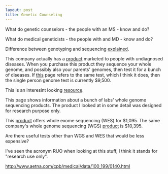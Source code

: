 ```yaml
---
layout: post
title: Genetic Counseling 
---
```


What do genetic counselors - the people with an MS - know and do?

What do medical geneticists - the people with and MD - know and do?

Difference between genotyping and sequencing [explained](https://customercare.23andme.com/hc/en-us/articles/202904600-What-is-the-difference-between-genotyping-and-sequencing-).

This company actually has a [product](https://www.illumina.com/content/dam/illumina-marketing/documents/clinical/datasheet-trugenome-undiagnosed-disease.pdf) marketed to people with undiagnosed diseases. When you purchase this product they sequence your whole genome, and possibly also your parents' genomes, then test it for a bunch of diseases. If [this](http://www.illumina.com/clinical/illumina_clinical_laboratory/trugenome-clinical-sequencing-services.html) page refers to the same test, which I think it does, then the single person genome test is currently $9,500.

This is an interesint looking [resource](https://precisionmedicine.duke.edu/researchers/precision-medicine-programs/clinical-whole-genome-sequencing).

This page shows information about a bunch of labs' whole genome sequencing products. The product I looked at in some detail was designed for research purpose only.

This [product](https://www.genebygene.com/pages/research?goto=exome-sequencing) offers whole exome sequencing (WES) for $1,095. The same company's whole genome sequencing (WGS) [product](https://www.genebygene.com/pages/research?goto=exome-sequencing) is $10,395.

Are there useful tests other than WGS and WES that would be less expensive?

I've seen the acronym RUO when looking at this stuff, I think it stands for "research use only".

http://www.aetna.com/cpb/medical/data/100_199/0140.html
